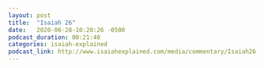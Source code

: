 ```yaml
---
layout: post
title:  "Isaiah 26"
date:   2020-06-28-10:20:26 -0500
podcast_duration: 00:21:40
categories: isaiah-explained
podcast_link: http://www.isaiahexplained.com/media/commentary/Isaiah26.mp3
---
```

